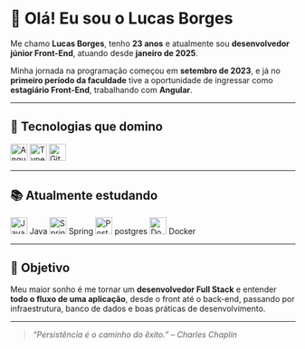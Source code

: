 # 👋 Olá! Eu sou o Lucas Borges

Me chamo **Lucas Borges**, tenho **23 anos** e atualmente sou **desenvolvedor júnior Front-End**, atuando desde **janeiro de 2025**.

Minha jornada na programação começou em **setembro de 2023**, e já no **primeiro período da faculdade** tive a oportunidade de ingressar como **estagiário Front-End**, trabalhando com **Angular**.

---

## 🚀 Tecnologias que domino

<div align="flex flex-col">
  <img src="https://cdn.jsdelivr.net/gh/devicons/devicon/icons/angularjs/angularjs-original.svg" height="30" alt="Angular" />
  <img src="https://cdn.jsdelivr.net/gh/devicons/devicon/icons/typescript/typescript-original.svg" height="30" alt="TypeScript" />
  <img src="https://cdn.jsdelivr.net/gh/devicons/devicon/icons/github/github-original.svg" height="30" alt="GitHub" />
</div>

---

## 📚 Atualmente estudando

<div align="left">
  <img src="https://cdn.jsdelivr.net/gh/devicons/devicon/icons/java/java-original.svg" height="30" alt="Java" /> Java
  <img src="https://cdn.jsdelivr.net/gh/devicons/devicon/icons/spring/spring-original.svg" height="30" alt="Spring" /> Spring
  <img src="https://cdn.jsdelivr.net/gh/devicons/devicon/icons/postgresql/postgresql-original.svg" height="30" alt="PostgreSQL" /> postgres
  <img src="https://cdn.jsdelivr.net/gh/devicons/devicon/icons/docker/docker-original.svg" height="30" alt="Docker" /> Docker
 </div>

---

## 🎯 Objetivo

Meu maior sonho é me tornar um **desenvolvedor Full Stack** e entender **todo o fluxo de uma aplicação**, desde o front até o back-end, passando por infraestrutura, banco de dados e boas práticas de desenvolvimento.

---

> _“Persistência é o caminho do êxito.” – Charles Chaplin_
